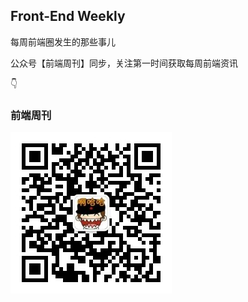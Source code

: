 ## Front-End Weekly

每周前端圈发生的那些事儿

公众号【前端周刊】同步，关注第一时间获取每周前端资讯

👇

### 前端周刊

![前端周刊](./yuci_gzh.jpg)
